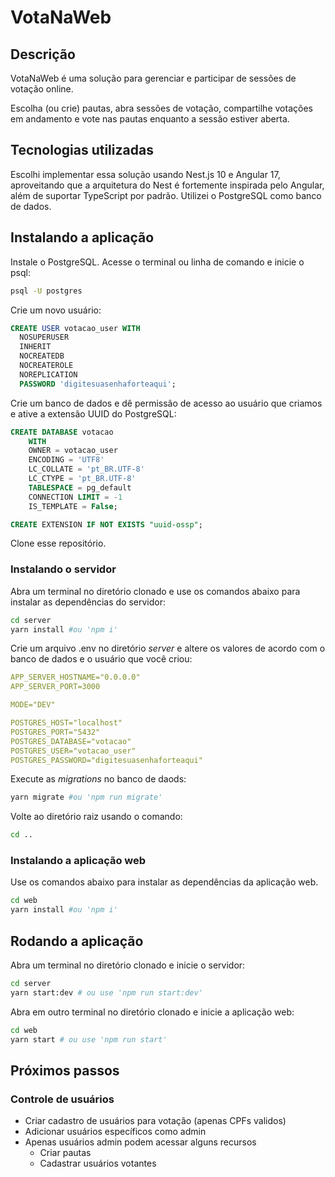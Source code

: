 # VotaNaWeb

## Descrição

VotaNaWeb é uma solução para gerenciar e participar de sessões de votação online.

Escolha (ou crie) pautas, abra sessões de votação, compartilhe votações em andamento e vote nas pautas enquanto a sessão estiver aberta.

## Tecnologias utilizadas

Escolhi implementar essa solução usando Nest.js 10 e Angular 17, aproveitando que a arquitetura do Nest é fortemente inspirada pelo Angular, além de suportar TypeScript por padrão. Utilizei o PostgreSQL como banco de dados.

## Instalando a aplicação

Instale o PostgreSQL. Acesse o terminal ou linha de comando e inicie o psql:

```bash
psql -U postgres
```

Crie um novo usuário:

```sql
CREATE USER votacao_user WITH
  NOSUPERUSER
  INHERIT
  NOCREATEDB
  NOCREATEROLE
  NOREPLICATION
  PASSWORD 'digitesuasenhaforteaqui';
```

Crie um banco de dados e dê permissão de acesso ao usuário que criamos e ative a extensão UUID do PostgreSQL:

```sql
CREATE DATABASE votacao
    WITH
    OWNER = votacao_user
    ENCODING = 'UTF8'
    LC_COLLATE = 'pt_BR.UTF-8'
    LC_CTYPE = 'pt_BR.UTF-8'
    TABLESPACE = pg_default
    CONNECTION LIMIT = -1
    IS_TEMPLATE = False;

CREATE EXTENSION IF NOT EXISTS "uuid-ossp";
```

Clone esse repositório.

### Instalando o servidor

Abra um terminal no diretório clonado e use os comandos abaixo para instalar as dependências do servidor:

```bash
cd server
yarn install #ou 'npm i'
```

Crie um arquivo .env no diretório _server_ e altere os valores de acordo com o banco de dados e o usuário que você criou:

```yml
APP_SERVER_HOSTNAME="0.0.0.0"
APP_SERVER_PORT=3000

MODE="DEV"

POSTGRES_HOST="localhost"
POSTGRES_PORT="5432"
POSTGRES_DATABASE="votacao"
POSTGRES_USER="votacao_user"
POSTGRES_PASSWORD="digitesuasenhaforteaqui"
```

Execute as _migrations_ no banco de daods:

```bash
yarn migrate #ou 'npm run migrate'
```

Volte ao diretório raiz usando o comando:

```bash
cd ..
```

### Instalando a aplicação web

Use os comandos abaixo para instalar as dependências da aplicação web.

```bash
cd web
yarn install #ou 'npm i'
```

## Rodando a aplicação

Abra um terminal no diretório clonado e inicie o servidor:

```bash
cd server
yarn start:dev # ou use 'npm run start:dev'
```

Abra em outro terminal no diretório clonado e inicie a aplicação web:

```bash
cd web
yarn start # ou use 'npm run start'
```

## Próximos passos

### Controle de usuários

- Criar cadastro de usuários para votação (apenas CPFs validos)
- Adicionar usuários específicos como admin
- Apenas usuários admin podem acessar alguns recursos
  - Criar pautas
  - Cadastrar usuários votantes
